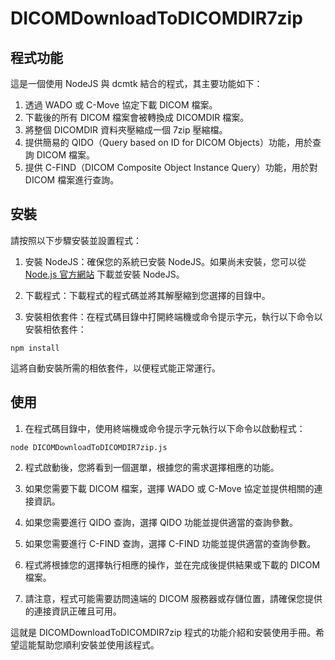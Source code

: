 # DICOMDownloadToDICOMDIR7zip 

## 程式功能
這是一個使用 NodeJS 與 dcmtk 結合的程式，其主要功能如下：

1. 透過 WADO 或 C-Move 協定下載 DICOM 檔案。
2. 下載後的所有 DICOM 檔案會被轉換成 DICOMDIR 檔案。
3. 將整個 DICOMDIR 資料夾壓縮成一個 7zip 壓縮檔。
4. 提供簡易的 QIDO（Query based on ID for DICOM Objects）功能，用於查詢 DICOM 檔案。
5. 提供 C-FIND（DICOM Composite Object Instance Query）功能，用於對 DICOM 檔案進行查詢。

## 安裝
請按照以下步驟安裝並設置程式：

1. 安裝 NodeJS：確保您的系統已安裝 NodeJS。如果尚未安裝，您可以從 [Node.js 官方網站](https://nodejs.org) 下載並安裝 NodeJS。

2. 下載程式：下載程式的程式碼並將其解壓縮到您選擇的目錄中。

3. 安裝相依套件：在程式碼目錄中打開終端機或命令提示字元，執行以下命令以安裝相依套件：

```
npm install
```

這將自動安裝所需的相依套件，以便程式能正常運行。

## 使用

1. 在程式碼目錄中，使用終端機或命令提示字元執行以下命令以啟動程式：
```
node DICOMDownloadToDICOMDIR7zip.js
```

2. 程式啟動後，您將看到一個選單，根據您的需求選擇相應的功能。

3. 如果您需要下載 DICOM 檔案，選擇 WADO 或 C-Move 協定並提供相關的連接資訊。

4. 如果您需要進行 QIDO 查詢，選擇 QIDO 功能並提供適當的查詢參數。

5. 如果您需要進行 C-FIND 查詢，選擇 C-FIND 功能並提供適當的查詢參數。

6. 程式將根據您的選擇執行相應的操作，並在完成後提供結果或下載的 DICOM檔案。

7. 請注意，程式可能需要訪問遠端的 DICOM 服務器或存儲位置，請確保您提供的連接資訊正確且可用。

這就是 DICOMDownloadToDICOMDIR7zip 程式的功能介紹和安裝使用手冊。希望這能幫助您順利安裝並使用該程式。

